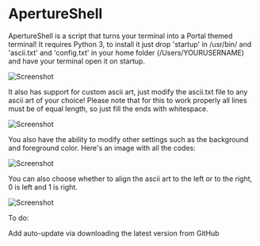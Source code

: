 # ApertureShell
ApertureShell is a script that turns your terminal into a Portal themed terminal! It requires Python 3, to install it just drop 'startup' in /usr/bin/ and 'ascii.txt' and 'config.txt' in your home folder (/Users/YOURUSERNAME) and have your terminal open it on startup.

![Screenshot](https://slimgur.com/images/2015/06/25/8d22965090c05bbb59d2cda0611e084f.png)

It also has support for custom ascii art, just modify the ascii.txt file to any ascii art of your choice! Please note that for this to work properly all lines must be of equal length, so just fill the ends with whitespace.

![Screenshot](https://slimgur.com/images/2015/08/21/33855c62123242ac14c235100fd1aed3.png)

You also have the ability to modify other settings such as the background and foreground color. Here's an image with all the codes:  

![Screenshot](https://slimgur.com/images/2015/08/21/57981e571fb1ada8a5a50bcda7423f75.png)

You can also choose whether to align the ascii art to the left or to the right, 0 is left and 1 is right.  

![Screenshot](https://slimgur.com/images/2015/08/21/c922f76b3bc5237658f1cdfe605b858d.png)

To do:

Add auto-update via downloading the latest version from GitHub
